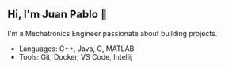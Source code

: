## Hi, I'm Juan Pablo 👋
I'm a Mechatronics Engineer passionate about building projects.



- Languages: C++, Java, C, MATLAB
- Tools: Git, Docker, VS Code, Intellij
<!--

Here are some ideas to get you started:

- 🔭 I’m currently working on ...
- 🌱 I’m currently learning ...
- 👯 I’m looking to collaborate on ...
- 🤔 I’m looking for help with ...
- 💬 Ask me about ...
- 📫 How to reach me: ...
- 😄 Pronouns: ...
- ⚡ Fun fact: ...
-->
